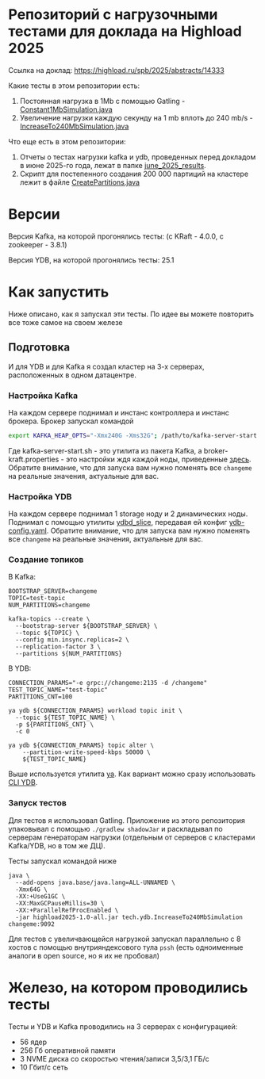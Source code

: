 # Репозиторий с нагрузочными тестами для доклада на Highload 2025

Ссылка на доклад: https://highload.ru/spb/2025/abstracts/14333

Какие тесты в этом репозитории есть:
1. Постоянная нагрузка в 1Mb с помощью Gatling - [Constant1MbSimulation.java](src/main/java/tech/ydb/Constant1MbSimulation.java)
2. Увеличение нагрузки каждую секунду на 1 mb вплоть до 240 mb/s - [IncreaseTo240MbSimulation.java](src/main/java/tech/ydb/IncreaseTo240MbSimulation.java)

Что еще есть в этом репозитории:
1. Отчеты о тестах нагрузки kafka и ydb, проведенных перед докладом в июне 2025-го года, лежат в папке [june_2025_results](june_2025_results).
2. Скрипт для постепенного создания 200 000 партиций на кластере лежит в файле [CreatePartitions.java](src/main/java/tech/ydb/CreatePartitions.java)

# Версии

Версия Kafka, на которой прогонялись тесты: (с KRaft - 4.0.0, с zookeeper - 3.8.1)

Версия YDB, на которой прогонялись тесты: 25.1

# Как запустить

Ниже описано, как я запускал эти тесты. По идее вы можете повторить все тоже самое на своем железе

## Подготовка

И для YDB и для Kafka я создал кластер на 3-х серверах, расположенных в одном датацентре.

### Настройка Kafka

На каждом сервере поднимал и инстанс контроллера и инстанс брокера. Брокер запускал командой

```bash
export KAFKA_HEAP_OPTS="-Xmx240G -Xms32G"; /path/to/kafka-server-start.sh /path/to/broker-kraft.properties
```

Где kafka-server-start.sh - это утилита из пакета Kafka, а broker-kraft.properties - это настройки ждя каждой ноды, приведенные [здесь](test-configurations/kafka-broker.properties).
Обратите внимание, что для запуска вам нужно поменять все `changeme` на реальные значения, актуальные для вас.

### Настройка YDB

На каждом сервере поднимал 1 storage ноду и 2 динамических ноды. Поднимал с помощью утилиты [ydbd_slice](https://github.com/ydb-platform/ydb/tree/main/ydb/tools/ydbd_slice), передавая ей конфиг
[ydb-config.yaml](test-configurations/ydb-config.yaml).
Обратите внимание, что для запуска вам нужно поменять все `changeme` на реальные значения, актуальные для вас.

### Создание топиков

В Kafka:

```shell
BOOTSTRAP_SERVER=changeme
TOPIC=test-topic
NUM_PARTITIONS=changeme

kafka-topics --create \
  --bootstrap-server ${BOOTSTRAP_SERVER} \
  --topic ${TOPIC} \
  --config min.insync.replicas=2 \
  --replication-factor 3 \
  --partitions ${NUM_PARTITIONS}
```

В YDB:

```shell
CONNECTION_PARAMS="-e grpc://changeme:2135 -d /changeme"
TEST_TOPIC_NAME="test-topic"
PARTITIONS_CNT=100

ya ydb ${CONNECTION_PARAMS} workload topic init \
  --topic ${TEST_TOPIC_NAME} \
  -p ${PARTITIONS_CNT} \
  -c 0

ya ydb ${CONNECTION_PARAMS} topic alter \
    --partition-write-speed-kbps 50000 \
    ${TEST_TOPIC_NAME}
```

Выше используется утилита [ya](https://github.com/ydb-platform/ydb/blob/main/ya). Как вариант можно сразу использовать [CLI YDB](https://ydb.tech/docs/ru/reference/ydb-cli/).

### Запуск тестов

Для тестов я использовал Gatling. Приложение из этого репозитория упаковывал с помощью `./gradlew shadowJar` 
и раскладывал по серверам генераторам нагрузки (отдельным от серверов с кластерами Kafka/YDB, но в том же ДЦ).

Тесты запускал командой ниже

```shell
java \
  --add-opens java.base/java.lang=ALL-UNNAMED \
  -Xmx64G \
  -XX:+UseG1GC \
  -XX:MaxGCPauseMillis=30 \
  -XX:+ParallelRefProcEnabled \
  -jar highload2025-1.0-all.jar tech.ydb.IncreaseTo240MbSimulation changeme:9092
```

Для тестов с увеличвающейся нагрузкой запускал параллельно с 8 хостов с помощью внутрияндексового тула `pssh` 
(есть одноименные аналоги в open source, но я их не пробовал)

# Железо, на котором проводились тесты

Тесты и YDB и Kafka проводились на 3 серверах с конфигурацией:
- 56 ядер
- 256 Гб оперативной памяти 
- 3 NVME диска со скоростью чтения/записи 3,5/3,1 ГБ/с
- 10 Гбит/с сеть
